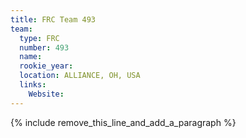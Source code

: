 ```yaml
---
title: FRC Team 493
team:
  type: FRC
  number: 493
  name:
  rookie_year:
  location: ALLIANCE, OH, USA
  links:
    Website:
---
```


{% include remove_this_line_and_add_a_paragraph %}